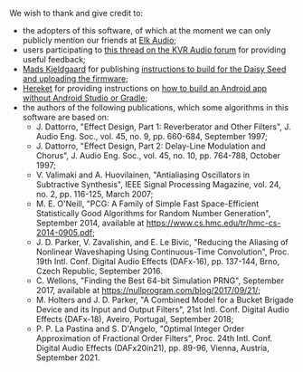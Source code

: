 We wish to thank and give credit to:
- the adopters of this software, of which at the moment we can only publicly mention our friends at [Elk Audio](https://www.elk.audio/);
- users participating to [this thread on the KVR Audio forum](https://www.kvraudio.com/forum/viewtopic.php?f=33&t=589519) for providing useful feedback;
- [Mads Kjeldgaard](https://madskjeldgaard.dk/) for publishing [instructions to build for the Daisy Seed and uploading the firmware](https://madskjeldgaard.dk/posts/daisy-setup/);
- [Hereket](https://hereket.github.io/) for providing instructions on [how to build an Android app without Android Studio or Gradle](https://hereket.github.io/posts/android_from_command_line/);
- the authors of the following publications, which some algorithms in this software are based on:
  - J. Dattorro, "Effect Design, Part 1: Reverberator and Other Filters", J. Audio Eng. Soc., vol. 45, no. 9, pp. 660-684, September 1997;
  - J. Dattorro, "Effect Design, Part 2: Delay-Line Modulation and Chorus", J. Audio Eng. Soc., vol. 45, no. 10, pp. 764-788, October 1997;
  - V. Valimaki and A. Huovilainen, "Antialiasing Oscillators in Subtractive Synthesis", IEEE Signal Processing Magazine, vol. 24, no. 2, pp. 116-125, March 2007;
  - M. E. O'Neill, "PCG: A Family of Simple Fast Space-Efficient Statistically Good Algorithms for Random Number Generation", September 2014, available at <https://www.cs.hmc.edu/tr/hmc-cs-2014-0905.pdf>;
  - J. D. Parker, V. Zavalishin, and E. Le Bivic, "Reducing the Aliasing of Nonlinear Waveshaping Using Continuous-Time Convolution", Proc. 19th Intl. Conf. Digital Audio Effects (DAFx-16), pp. 137-144, Brno, Czech Republic, September 2016.
  - C. Wellons, "Finding the Best 64-bit Simulation PRNG", September 2017, available at <https://nullprogram.com/blog/2017/09/21/>;
  - M. Holters and J. D. Parker, "A Combined Model for a Bucket Brigade Device and its Input and Output Filters", 21st Intl. Conf. Digital Audio Effects (DAFx-18), Aveiro, Portugal, September 2018;
  - P. P. La Pastina and S. D'Angelo, "Optimal Integer Order Approximation of Fractional Order Filters", Proc. 24th Intl. Conf. Digital Audio Effects (DAFx20in21), pp. 89-96, Vienna, Austria, September 2021.
